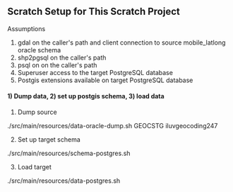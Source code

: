 ## Scratch Setup for This Scratch Project

Assumptions

1. gdal on the caller's path and client connection to source mobile_latlong oracle schema
2. shp2pgsql on the caller's path
3. psql on on the caller's path 
4. Superuser access to the target PostgreSQL database
5. Postgis extensions available on target PostgreSQL database


#### 1) Dump data, 2) set up postgis schema, 3) load data

1. Dump source

./src/main/resources/data-oracle-dump.sh GEOCSTG iluvgeocoding247

2. Set up target schema

./src/main/resources/schema-postgres.sh

3. Load target

./src/main/resources/data-postgres.sh










